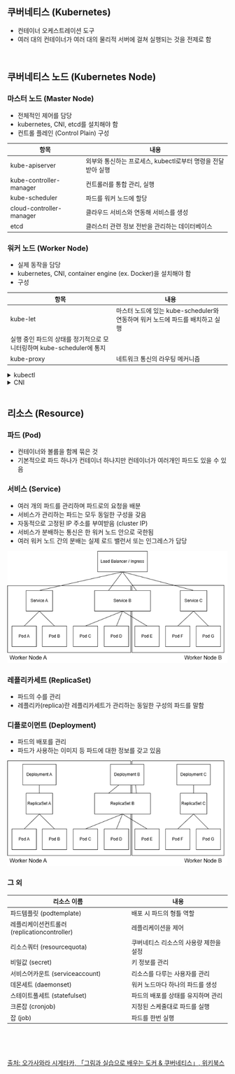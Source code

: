 <br />

## 쿠버네티스 (Kubernetes)

- 컨테이너 오케스트레이션 도구
- 여러 대의 컨테이너가 여러 대의 물리적 서버에 걸쳐 실행되는 것을 전제로 함

<br />

## 쿠버네티스 노드 (Kubernetes Node)

### 마스터 노드 (Master Node)

- 전체적인 제어를 담당
- kubernetes, CNI, etcd를 설치해야 함
- 컨트롤 플레인 (Control Plain) 구성

| 항목                     | 내용                                                         |
| ------------------------ | ------------------------------------------------------------ |
| kube-apiserver           | 외부와 통신하는 프로세스, kubectl로부터 명령을 전달받아 실행 |
| kube-controller-manager  | 컨트롤러를 통합 관리, 실행                                   |
| kube-scheduler           | 파드를 워커 노드에 할당                                      |
| cloud-controller-manager | 클라우드 서비스와 연동해 서비스를 생성                       |
| etcd                     | 클러스터 관련 정보 전반을 관리하는 데이터베이스              |

<p></p>

### 워커 노드 (Worker Node)

- 실제 동작을 담당
- kubernetes, CNI, container engine (ex. Docker)을 설치해야 함
- 구성

| 항목                                                                  | 내용                                                                          |
| --------------------------------------------------------------------- | ----------------------------------------------------------------------------- |
| kube-let                                                              | 마스터 노드에 있는 kube-scheduler와 연동하며 워커 노드에 파드를 배치하고 실행 |
| 실행 중인 파드의 상태를 정기적으로 모니터링하며 kube-scheduler에 통지 |
| kube-proxy                                                            | 네트워크 통신의 라우팅 메커니즘                                               |

<p></p>

<details>
  <summary>kubectl</summary>

- Kubernetes 클러스터를 관리하기 위한 명령줄 도구이며 관리자 컴퓨터에 설치해야 함

</details>

<details>
  <summary>CNI</summary>

- 컨테이너 네트워크를 설정하고 관리하는 표준 인터페이스 및 플러그인 시스템

- 쿠버네티스 클러스터에서 Pod 간 통신, 외부와의 통신, IP 할당 등을 담당하는 네트워크 모듈
</details>

<br />

## 리소스 (Resource)

### 파드 (Pod)

- 컨테이너와 볼륨을 함께 묶은 것
- 기본적으로 파드 하나가 컨테이너 하나지만 컨테이너가 여러개인 파드도 있을 수 있음

<p></p>

### 서비스 (Service)

- 여러 개의 파드를 관리하며 파드로의 요청을 배분
- 서비스가 관리하는 파드는 모두 동일한 구성을 갖음
- 자동적으로 고정된 IP 주소를 부여받음 (cluster IP)
- 서비스가 분배하는 통신은 한 워커 노드 안으로 국한됨
- 여러 워커 노드 간의 분배는 실제 로드 밸런서 또는 인그레스가 담당

![alt text](./Figure/Figure1.png)

<p></p>

### 레플리카세트 (ReplicaSet)

- 파드의 수를 관리
- 레플리카(replica)란 레플리카세트가 관리하는 동일한 구성의 파드를 말함

<p></p>

### 디플로이먼트 (Deployment)

- 파드의 배포를 관리
- 파드가 사용하는 이미지 등 파드에 대한 정보를 갖고 있음

![alt text](./Figure/Figure2.png)

<p></p>

### 그 외

| 리소스 이름                                  | 내용                                   |
| -------------------------------------------- | -------------------------------------- |
| 파드템플릿 (podtemplate)                     | 배포 시 파드의 형틀 역할               |
| 레플리케이션컨트롤러 (replicationcontroller) | 레플리케이션을 제어                    |
| 리소스쿼터 (resourcequota)                   | 쿠버네티스 리소스의 사용량 제한을 설정 |
| 비밀값 (secret)                              | 키 정보를 관리                         |
| 서비스어카운트 (serviceaccount)              | 리소스를 다루는 사용자를 관리          |
| 데몬세트 (daemonset)                         | 워커 노드마다 하나의 파드를 생성       |
| 스테이트풀세트 (statefulset)                 | 파드의 배포를 상태를 유지하며 관리     |
| 크론잡 (cronjob)                             | 지정된 스케줄대로 파드를 실행          |
| 잡 (job)                                     | 파드를 한번 실행                       |

<br />
<br />
<br />

[출처: 오가사와라 시게타카, 「그림과 실습으로 배우는 도커 & 쿠버네티스」, 위키북스](https://wikibook.co.kr/dkkb/)

<br />
